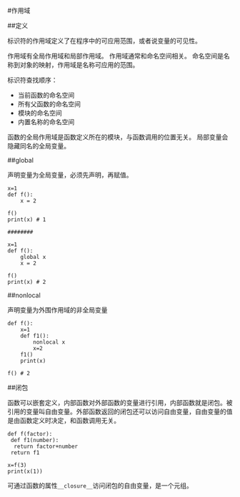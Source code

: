 #作用域

##定义

标识符的作用域定义了在程序中的可应用范围，或者说变量的可见性。

作用域有全局作用域和局部作用域。
作用域通常和命名空间相关。
命名空间是名称到对象的映射，作用域是名称可应用的范围。

标识符查找顺序：

+   当前函数的命名空间
+   所有父函数的命名空间
+   模块的命名空间
+   内置名称的命名空间

函数的全局作用域是函数定义所在的模块，与函数调用的位置无关。
局部变量会隐藏同名的全局变量。

##global

声明变量为全局变量，必须先声明，再赋值。

```
x=1
def f():
    x = 2

f()
print(x) # 1

########

x=1
def f():
    global x
    x = 2

f()
print(x) # 2
```

##nonlocal

声明变量为外围作用域的非全局变量

```
def f():
    x=1
    def f1():
        nonlocal x
        x=2
    f1()
    print(x)

f() # 2
```

##闭包

函数可以嵌套定义，内部函数对外部函数的变量进行引用，内部函数就是闭包。被引用的变量叫自由变量。外部函数返回的闭包还可以访问自由变量，自由变量的值是由函数定义时决定，和函数调用无关。

```
def f(factor):
 def f1(number):
  return factor+number
 return f1

x=f(3)
print(x(1))
```

可通过函数的属性`__closure__`访问闭包的自由变量，是一个元组。